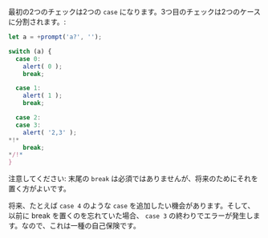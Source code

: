 最初の2つのチェックは2つの `case` になります。3つ目のチェックは2つのケースに分割されます。:

```js run
let a = +prompt('a?', '');

switch (a) {
  case 0:
    alert( 0 );
    break;

  case 1:
    alert( 1 );
    break;

  case 2:
  case 3:
    alert( '2,3' );
*!*
    break;
*/!*
}
```

注意してください: 末尾の `break` は必須ではありませんが、将来のためにそれを置く方がよいです。

将来、たとえば `case 4` のような `case` を追加したい機会があります。そして、以前に break を置くのを忘れていた場合、 `case 3` の終わりでエラーが発生します。なので、これは一種の自己保険です。
